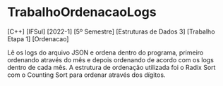 # TrabalhoOrdenacaoLogs
[C++] [IFSul] [2022-1] [5º Semestre] [Estruturas de Dados 3] [Trabalho Etapa 1] [Ordenacao]

Lê os logs do arquivo JSON e ordena dentro do programa, primeiro ordenando através do mês e depois ordenando de acordo com os logs dentro de cada mês. A estrutura de ordenação utilizada foi o Radix Sort com o Counting Sort para ordenar através dos dígitos.
